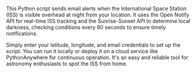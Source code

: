 This Python script sends email alerts when the International Space Station (ISS) is visible overhead at night from your location. It uses the Open Notify API for real-time ISS tracking and the Sunrise-Sunset API to determine local darkness, checking conditions every 60 seconds to ensure timely notifications.

Simply enter your latitude, longitude, and email credentials to set up the script. You can run it locally or deploy it on a cloud service like PythonAnywhere for continuous operation. It's an easy and reliable tool for astronomy enthusiasts to spot the ISS from home.

